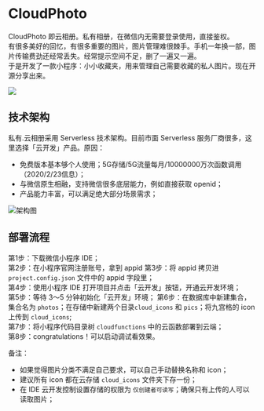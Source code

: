# CloudPhoto
CloudPhoto 即云相册。私有相册，在微信内无需要登录使用，直接鉴权。     
有很多美好的回忆，有很多重要的图片，图片管理难很棘手。手机一年换一部，图片传输费劲还经常丢失。经常提示空间不足，删了一遍又一遍。      
于是开发了一款小程序：小小收藏夹，用来管理自己需要收藏的私人图片。现在开源分享出来。

![](https://tuchuang001.oss-cn-hangzhou.aliyuncs.com/111112.png?v1)


## 技术架构
私有.云相册采用 Serverless 技术架构。目前市面 Serverless 服务厂商很多，这里选择「云开发」产品。原因：

- 免费版本基本够个人使用；5G存储/5G流量每月/10000000万次函数调用 （2020/2/23信息）；
- 与微信原生相融，支持微信很多底层能力，例如直接获取 openid；
- 产品能力丰富，可以满足绝大部分场景需求；   

![架构图](https://tuchuang001.oss-cn-hangzhou.aliyuncs.com/111111.png?v1)     


## 部署流程    
第1步：下载微信小程序 IDE；        
第2步：在小程序官网注册账号，拿到 appid
第3步：将 appid 拷贝进 `project.config.json` 文件中的 appid 字段里；    
第4步：使用小程序 IDE 打开项目并点击「云开发」按钮，开通云开发环境；      
第5步：等待 3～5 分钟初始化「云开发」环境；
第6步：在数据库中新建集合，集合名为 `photos`；在存储中新建两个目录`cloud_icons` 和 `pics`；将九宫格的 icon 上传到 `cloud_icons`;         
第7步：将小程序代码目录树 `cloudfunctions` 中的云函数部署到云端；        
第8步：congratulations！可以启动调试看效果。       

备注：
- 如果觉得图片分类不满足自己要求，可以自己手动替换名称和 icon；
- 建议所有 icon 都在云存储 `cloud_icons` 文件夹下存一份；   
- 在 IDE 云开发控制设置存储的权限为 `仅创建者可读写`；确保只有上传的人可以读取图片；          
